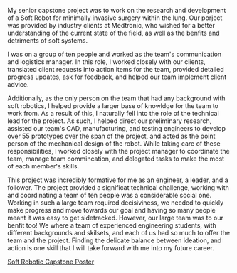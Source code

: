 My senior capstone project was to work on the research and development of a Soft Robot for minimally invasive surgery within the lung. Our porject was provided by industry clients at Medtronic, who wished for a better understanding of the current state of the field, as well as the benfits and detriments of soft systems.

I was on a group of ten people and worked as the team's communication and logistics manager. In this role, I worked closely with our clients, translated client requests into action items for the team, provided detailed progress updates, ask for feedback, and helped our team implement client advice. 

Additionally, as the only person on the team that had any background with soft robotics, I helped provide a larger base of knowldge for the team to work from. As a result of this, I naturally fell into the role of the technical lead for the project. As such, I helped direct our preliminary research, assisted our team's CAD, manufacturing, and testing engineers to develop over 55 prototypes over the span of the project, and acted as the point person of the mechanical design of the robot. While taking care of these responsibilities, I worked closely with the project manager to coordinate the team, manage team commincation, and delegated tasks to make the most of each member's skills.

This project was incredibly formative for me as an engineer, a leader, and a follower. The project provided a significat technical challenge, working with and coordinating a team of ten people was a considerable social one. Working in such a large team required decisiviness, we needed to quickly make progress and move towards our goal and having so many people meant it was easy to get sidetracked. However, our large team was to our benfit too! We where a team of experienced engineering students, with different backgrounds and skilsets, and each of us had so much to offer the team and the project. Finding the delicate balance between ideation, and action is one skill that I will take forward with me into my future career. 


[Soft Robotic Capstone Poster](CapstonePoster.html)
